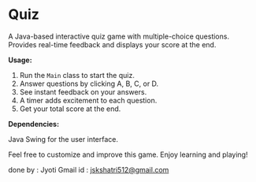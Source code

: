 # Quiz
A Java-based interactive quiz game with multiple-choice questions. Provides real-time feedback and displays your score at the end.

**Usage:**

1. Run the `Main` class to start the quiz.
2. Answer questions by clicking A, B, C, or D.
3. See instant feedback on your answers.
4. A timer adds excitement to each question.
5. Get your total score at the end.

**Dependencies:**

Java Swing for the user interface.

Feel free to customize and improve this game. Enjoy learning and playing!

done by : Jyoti 
Gmail id : jskshatri512@gmail.com
